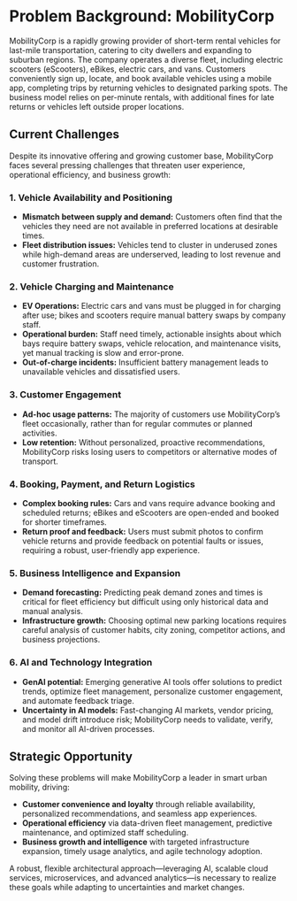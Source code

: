 # Problem Background: MobilityCorp

MobilityCorp is a rapidly growing provider of short-term rental vehicles for last-mile transportation, catering to city dwellers and expanding to suburban regions. The company operates a diverse fleet, including electric scooters (eScooters), eBikes, electric cars, and vans. Customers conveniently sign up, locate, and book available vehicles using a mobile app, completing trips by returning vehicles to designated parking spots. The business model relies on per-minute rentals, with additional fines for late returns or vehicles left outside proper locations.

## Current Challenges

Despite its innovative offering and growing customer base, MobilityCorp faces several pressing challenges that threaten user experience, operational efficiency, and business growth:

### 1. Vehicle Availability and Positioning
- **Mismatch between supply and demand:** Customers often find that the vehicles they need are not available in preferred locations at desirable times.
- **Fleet distribution issues:** Vehicles tend to cluster in underused zones while high-demand areas are underserved, leading to lost revenue and customer frustration.

### 2. Vehicle Charging and Maintenance
- **EV Operations:** Electric cars and vans must be plugged in for charging after use; bikes and scooters require manual battery swaps by company staff.
- **Operational burden:** Staff need timely, actionable insights about which bays require battery swaps, vehicle relocation, and maintenance visits, yet manual tracking is slow and error-prone.
- **Out-of-charge incidents:** Insufficient battery management leads to unavailable vehicles and dissatisfied users.

### 3. Customer Engagement
- **Ad-hoc usage patterns:** The majority of customers use MobilityCorp’s fleet occasionally, rather than for regular commutes or planned activities.
- **Low retention:** Without personalized, proactive recommendations, MobilityCorp risks losing users to competitors or alternative modes of transport.

### 4. Booking, Payment, and Return Logistics
- **Complex booking rules:** Cars and vans require advance booking and scheduled returns; eBikes and eScooters are open-ended and booked for shorter timeframes.
- **Return proof and feedback:** Users must submit photos to confirm vehicle returns and provide feedback on potential faults or issues, requiring a robust, user-friendly app experience.

### 5. Business Intelligence and Expansion
- **Demand forecasting:** Predicting peak demand zones and times is critical for fleet efficiency but difficult using only historical data and manual analysis.
- **Infrastructure growth:** Choosing optimal new parking locations requires careful analysis of customer habits, city zoning, competitor actions, and business projections.

### 6. AI and Technology Integration
- **GenAI potential:** Emerging generative AI tools offer solutions to predict trends, optimize fleet management, personalize customer engagement, and automate feedback triage.
- **Uncertainty in AI models:** Fast-changing AI markets, vendor pricing, and model drift introduce risk; MobilityCorp needs to validate, verify, and monitor all AI-driven processes.

## Strategic Opportunity

Solving these problems will make MobilityCorp a leader in smart urban mobility, driving:
- **Customer convenience and loyalty** through reliable availability, personalized recommendations, and seamless app experiences.
- **Operational efficiency** via data-driven fleet management, predictive maintenance, and optimized staff scheduling.
- **Business growth and intelligence** with targeted infrastructure expansion, timely usage analytics, and agile technology adoption.

A robust, flexible architectural approach—leveraging AI, scalable cloud services, microservices, and advanced analytics—is necessary to realize these goals while adapting to uncertainties and market changes.
